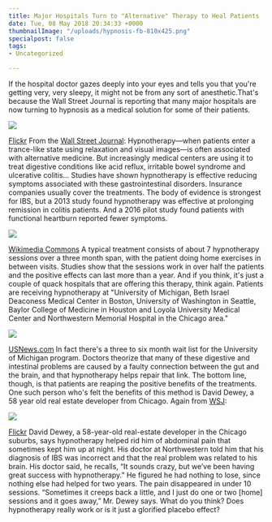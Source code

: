 ```yaml
---
title: Major Hospitals Turn to "Alternative" Therapy to Heal Patients
date: Tue, 08 May 2018 20:34:33 +0000
thumbnailImage: "/uploads/hypnosis-fb-810x425.png"
specialpost: false
tags:
- Uncategorized

---
```

If the hospital doctor gazes deeply into your eyes and tells you that you're getting very, very sleepy, it might not be from any sort of anesthetic.That's because the Wall Street Journal is reporting that many major hospitals are now turning to hypnosis as a medical solution for some of their patients. 

![](http://newsattorneys.staging.wpengine.com/wp-content/uploads/2018/05/hypnosis1-1024x683.jpg) 

[Flickr](https://www.flickr.com/photos/128502356@N07/15919149982) From the [Wall Street Journal](https://www.wsj.com/articles/a-surprise-medical-solution-hypnosis-1525698883): Hypnotherapy—when patients enter a trance-like state using relaxation and visual images—is often associated with alternative medicine. But increasingly medical centers are using it to treat digestive conditions like acid reflux, irritable bowel syndrome and ulcerative colitis... Studies have shown hypnotherapy is effective reducing symptoms associated with these gastrointestinal disorders. Insurance companies usually cover the treatments. The body of evidence is strongest for IBS, but a 2013 study found hypnotherapy was effective at prolonging remission in colitis patients. And a 2016 pilot study found patients with functional heartburn reported fewer symptoms. 

![](http://newsattorneys.staging.wpengine.com/wp-content/uploads/2018/05/doctor-patient-wiki-commons.jpg) 

[Wikimedia Commons](https://commons.wikimedia.org/wiki/File:A_doctor_talking_with_a_patient.jpg) A typical treatment consists of about 7 hypnotherapy sessions over a three month span, with the patient doing home exercises in between visits. Studies show that the sessions work in over half the patients and the positive effects can last more than a year. And if you think, it's just a couple of quack hospitals that are offering this therapy, think again. Patients are receiving hypnotherapy at "University of Michigan, Beth Israel Deaconess Medical Center in Boston, University of Washington in Seattle, Baylor College of Medicine in Houston and Loyola University Medical Center and Northwestern Memorial Hospital in the Chicago area." 

![](http://newsattorneys.staging.wpengine.com/wp-content/uploads/2018/05/loyola-medical-center.jpg) 

[USNews.com](https://health.usnews.com/best-hospitals/area/il/loyola-university-medical-center-6430841) In fact there's a three to six month wait list for the University of Michigan program. Doctors theorize that many of these digestive and intestinal problems are caused by a faulty connection between the gut and the brain, and that hypnotherapy helps repair that link. The bottom line, though, is that patients are reaping the positive benefits of the treatments. One such person who's felt the benefits of this method is David Dewey, a 58 year old real estate developer from Chicago. Again from [WSJ](https://www.wsj.com/articles/a-surprise-medical-solution-hypnosis-1525698883): 

![](http://newsattorneys.staging.wpengine.com/wp-content/uploads/2018/05/doctor-patient-flickr-1024x681.jpg) 

[Flickr](https://www.flickr.com/photos/myfuturedotcom/6052491503) David Dewey, a 58-year-old real-estate developer in the Chicago suburbs, says hypnotherapy helped rid him of abdominal pain that sometimes kept him up at night. His doctor at Northwestern told him that his diagnosis of IBS was incorrect and that the real problem was related to his brain. His doctor said, he recalls, “It sounds crazy, but we’ve been having great success with hypnotherapy.” He figured he had nothing to lose, since nothing else had helped for two years. The pain disappeared in under 10 sessions. “Sometimes it creeps back a little, and I just do one or two \[home\] sessions and it goes away,” Mr. Dewey says. What do you think? Does hypnotherapy really work or is it just a glorified placebo effect?